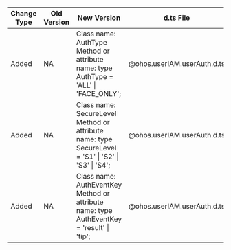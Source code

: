 | Change Type | Old Version | New Version | d.ts File |
| ---- | ------ | ------ | -------- |
|Added|NA|Class name: AuthType<br>Method or attribute name: type AuthType = 'ALL' \| 'FACE_ONLY';|@ohos.userIAM.userAuth.d.ts|
|Added|NA|Class name: SecureLevel<br>Method or attribute name: type SecureLevel = 'S1' \| 'S2' \| 'S3' \| 'S4';|@ohos.userIAM.userAuth.d.ts|
|Added|NA|Class name: AuthEventKey<br>Method or attribute name: type AuthEventKey = 'result' \| 'tip';|@ohos.userIAM.userAuth.d.ts|
